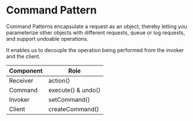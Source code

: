 
# Command Pattern

Command Patterns encapsulate a request as an object, thereby letting you parameterize other objects with different requests, queue or log requests, and support undoable operations.  

It enables us to decouple the operation being performed from the invoker and the client.

| Component | Role 
| - | -
| Receiver | action()
| Command | execute() & undo()
| Invoker | setCommand()
| Client | createCommand()



